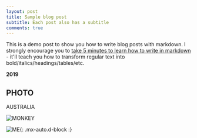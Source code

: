 ```yaml
---
layout: post
title: Sample blog post
subtitle: Each post also has a subtitle
comments: true
---
```


This is a demo post to show you how to write blog posts with markdown.  I strongly encourage you to [take 5 minutes to learn how to write in markdown](https://markdowntutorial.com/) - it'll teach you how to transform regular text into bold/italics/headings/tables/etc.

**2019**

## PHOTO


AUSTRALIA

![MONKEY](https://s3-media3.fl.yelpcdn.com/bphoto/cQ1Yoa75m2yUFFbY2xwuqw/348s.jpg)

![ME](https://s3-media3.fl.yelpcdn.com/bphoto/cQ1Yoa75m2yUFFbY2xwuqw/348s.jpg){: .mx-auto.d-block :}

